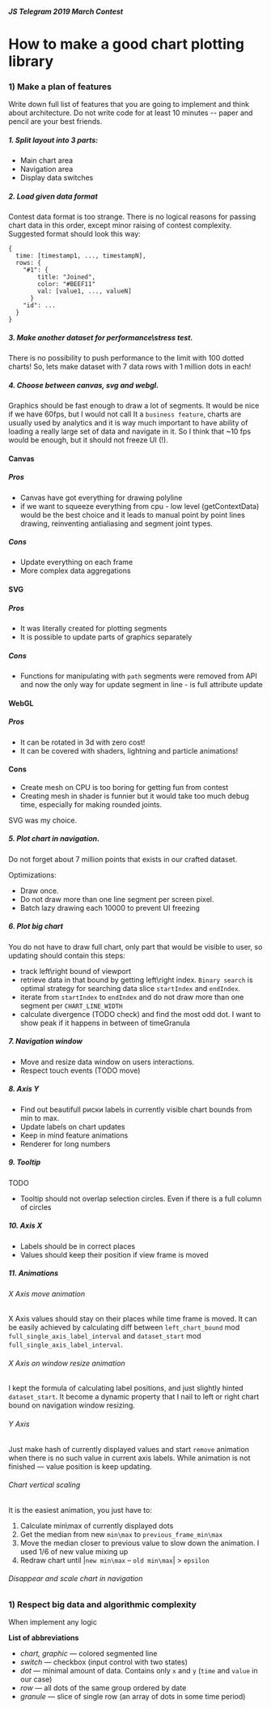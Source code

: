 #### _JS Telegram 2019 March Contest_
# How to make a good chart plotting library
 
### 1) Make a plan of features
Write down full list of features that you are going to implement and think about architecture. Do not write code for at least 10 minutes -- paper and pencil are your best friends.


##### 1. Split layout into 3 parts:
  - Main chart area
  - Navigation area
  - Display data switches
##### 2. Load given data format
Contest data format is too strange. There is no logical reasons for passing chart data in this order, except minor raising of contest complexity.
Suggested format should look this way:
```json5
{
  time: [timestamp1, ..., timestampN],
  rows: {
    "#1": {
        title: "Joined",
        color: "#BEEF11"
        val: [value1, ..., valueN]
      }
    "id": ...
  }
}
```
##### 3. Make another dataset for performance\stress test. 

There is no possibility to push performance to the limit with 100 dotted charts! So, lets make dataset with 7 data rows with 1 million dots in each!
##### 4. Choose between canvas, svg and webgl.
Graphics should be fast enough to draw a lot of segments.
It would be nice if we have 60fps, but I would not call It a `business feature`, charts are usually used by analytics and it is way much important to have ability of loading a really large set of data and navigate in it. So I think that ~10 fps would be enough, but it should not freeze UI (!).

#### Canvas
##### Pros
- Canvas have got everything for drawing polyline
- if we want to squeeze everything from cpu - low level (getContextData) would be the best choice and it leads to manual point by point lines drawing, reinventing antialiasing and segment joint types. 
##### Cons
- Update everything on each frame
- More complex data aggregations

#### SVG
##### Pros
- It was literally created for plotting segments
- It is possible to update parts of graphics separately
##### Cons
- Functions for manipulating with `path` segments were removed from API and now the only way for update segment in line - is full attribute update
 
 #### WebGL
 ##### Pros
 - It can be rotated in 3d with zero cost!
 - It can be covered with shaders, lightning and particle animations!
 
 #### Cons
 - Create mesh on CPU is too boring for getting fun from contest
 - Creating mesh in shader is funnier but it would take too much debug time, especially for making rounded joints.
 
 
SVG was my choice.

##### 5. Plot chart in navigation. 
Do not forget about 7 million points that exists in our crafted dataset.

Optimizations:
- Draw once.
- Do not draw more than one line segment per screen pixel.
- Batch lazy drawing each 10000 to prevent UI freezing

##### 6. Plot big chart
You do not have to draw full chart, only part that would be visible to user, so updating should contain this steps:
- track left\right bound of viewport
- retrieve data in that bound by getting left\right index. `Binary search` is optimal strategy for searching data slice `startIndex` and `endIndex`.
- iterate from `startIndex` to `endIndex` and do not draw more than one segment per `CHART_LINE_WIDTH`
- calculate divergence (TODO check) and find the most odd dot. I want to show peak if it happens in between of timeGranula

##### 7. Navigation window
- Move and resize data window on users interactions.
- Respect touch events (TODO move)

##### 8. Axis Y
- Find out beautifull риски labels in currently visible chart bounds from min to max.
- Update labels on chart updates
- Keep in mind feature animations
- Renderer for long numbers
##### 9. Tooltip
TODO
- Tooltip should not overlap selection circles. Even if there is a full column of circles

##### 10. Axis X
- Labels should be in correct places
- Values should keep their position if view frame is moved

##### 11. Animations
###### X Axis move animation
X Axis values should stay on their places while time frame is moved. It can be easily achieved by calculating diff between `left_chart_bound` mod `full_single_axis_label_interval` and `dataset_start` mod `full_single_axis_label_interval`.
    

###### X Axis on window resize animation
I kept the formula of calculating label positions, and just slightly hinted `dataset_start`. It become a dynamic property that I nail to left or right chart bound on navigation window resizing.  

###### Y Axis
Just make hash of currently displayed values and start `remove` animation when there is no such value in current axis labels. While animation is not finished — value position is keep updating. 

###### Chart vertical scaling
It is the easiest animation, you just have to:
1. Calculate min\max of currently displayed dots
2. Get the median from new `min\max` to `previous_frame_min\max`
3. Move the median closer to previous value to slow down the animation. I used 1/6 of new value mixing up
4. Redraw chart until |`new min\max` – `old min\max`| > `epsilon`
 

###### Disappear and scale chart in navigation




### 1) Respect big data and algorithmic complexity
When implement any logic


__List of abbreviations__

- _chart, graphic_ — colored segmented line
- _switch_ — checkbox (input control with two states)
- _dot_ — minimal amount of data. Contains only `x` and `y` (`time` and `value` in our case)
- _row_ — all dots of the same group ordered by date
- _granule_ — slice of single row (an array of dots in some time period)